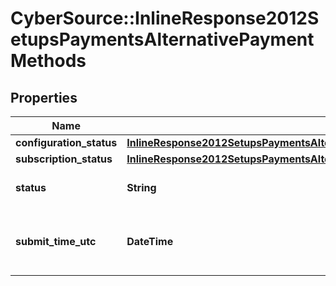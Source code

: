 # CyberSource::InlineResponse2012SetupsPaymentsAlternativePaymentMethods

## Properties
Name | Type | Description | Notes
------------ | ------------- | ------------- | -------------
**configuration_status** | [**InlineResponse2012SetupsPaymentsAlternativePaymentMethodsConfigurationStatus**](InlineResponse2012SetupsPaymentsAlternativePaymentMethodsConfigurationStatus.md) |  | [optional] 
**subscription_status** | [**InlineResponse2012SetupsPaymentsAlternativePaymentMethodsConfigurationStatus**](InlineResponse2012SetupsPaymentsAlternativePaymentMethodsConfigurationStatus.md) |  | [optional] 
**status** | **String** | Possible values: - PROCESSED - PARTIAL_PROCESSED | [optional] 
**submit_time_utc** | **DateTime** | Time of request in UTC. &#x60;Format: YYYY-MM-DDThh:mm:ssZ&#x60; Example: 2024-09-08T09:37:38+0000  | [optional] 


